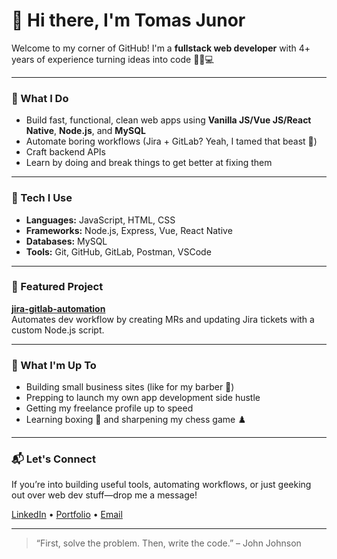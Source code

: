 # 👋 Hi there, I'm Tomas Junor

Welcome to my corner of GitHub! I'm a **fullstack web developer** with 4+ years of experience turning ideas into code 🧠💡💻

---

### 🧠 What I Do
- Build fast, functional, clean web apps using **Vanilla JS/Vue JS/React Native**, **Node.js**, and **MySQL**
- Automate boring workflows (Jira + GitLab? Yeah, I tamed that beast 🦾)
- Craft backend APIs
- Learn by doing and break things to get better at fixing them

---

### 🚀 Tech I Use
- **Languages:** JavaScript, HTML, CSS
- **Frameworks:** Node.js, Express, Vue, React Native
- **Databases:** MySQL
- **Tools:** Git, GitHub, GitLab, Postman, VSCode

---

### 🔧 Featured Project
**[jira-gitlab-automation](https://github.com/TomasJunor/jira-gitlab-automation)**  
Automates dev workflow by creating MRs and updating Jira tickets with a custom Node.js script.

---

### 👀 What I'm Up To
- Building small business sites (like for my barber 💈)
- Prepping to launch my own app development side hustle
- Getting my freelance profile up to speed
- Learning boxing 🥊 and sharpening my chess game ♟️

---

### 📬 Let's Connect
If you’re into building useful tools, automating workflows, or just geeking out over web dev stuff—drop me a message!

[LinkedIn](https://www.linkedin.com/in/tomasjunor/) • [Portfolio](#) • [Email](mailto:tomasjunor+devcontact@gmail.com)

---

> “First, solve the problem. Then, write the code.” – John Johnson

